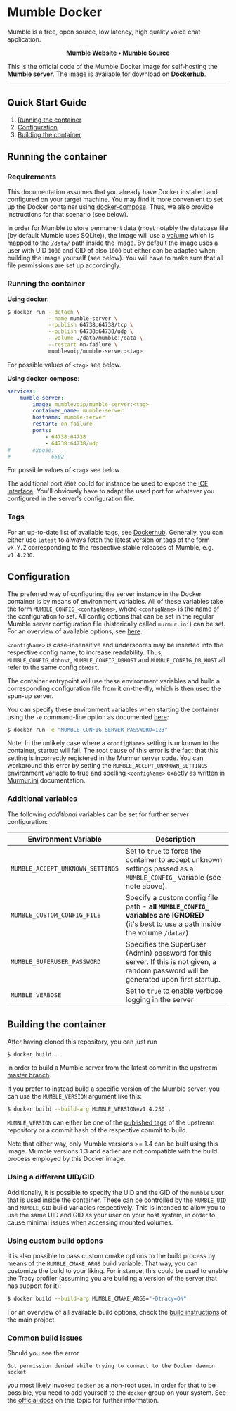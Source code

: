 # Mumble Docker

Mumble is a free, open source, low latency, high quality voice chat application.

<p align="center"><b><a href="https://mumble.info">Mumble Website</a> • <a href="https://github.com/mumble-voip/mumble">Mumble Source</a></b></p>

This is the official code of the Mumble Docker image for self-hosting the **Mumble server**. The image is available for download on
**[Dockerhub](https://hub.docker.com/r/mumblevoip/mumble-server)**.

-----

## Quick Start Guide

1. [Running the container](#running-the-container)
2. [Configuration](#configuration)
3. [Building the container](#Building-the-container)


## Running the container

### Requirements

This documentation assumes that you already have Docker installed and configured on your target machine. You may find it more convenient to set up the
Docker container using [docker-compose](https://docs.docker.com/compose/). Thus, we also provide instructions for that scenario (see below).

In order for Mumble to store permanent data (most notably the database file (by default Mumble uses SQLite)), the image will use a
[volume](https://docs.docker.com/storage/volumes/) which is mapped to the `/data/` path inside the image. By default the image uses a user with UID
`1000` and GID of also `1000` but either can be adapted when building the image yourself (see below). You will have to make sure that all file
permissions are set up accordingly.

### Running the container

**Using docker**:
```bash
$ docker run --detach \
             --name mumble-server \
             --publish 64738:64738/tcp \
             --publish 64738:64738/udp \
             --volume ./data/mumble:/data \
             --restart on-failure \
             mumblevoip/mumble-server:<tag>
```
For possible values of `<tag>` see below.

**Using docker-compose**:
```yaml
services:
    mumble-server:
        image: mumblevoip/mumble-server:<tag>
        container_name: mumble-server
        hostname: mumble-server
        restart: on-failure
        ports:
            - 64738:64738
            - 64738:64738/udp
#       expose:
#           - 6502
```
For possible values of `<tag>` see below.

The additional port `6502` could for instance be used to expose the [ICE interface](https://wiki.mumble.info/wiki/Murmur.ini#ice). You'll obviously
have to adapt the used port for whatever you configured in the server's configuration file.

### Tags

For an up-to-date list of available tags, see [Dockerhub](https://hub.docker.com/r/mumblevoip/mumble-server/tags). Generally, you can either use
`latest` to always fetch the latest version or tags of the form `vX.Y.Z` corresponding to the respective stable releases of Mumble, e.g. `v1.4.230`.


## Configuration

The preferred way of configuring the server instance in the Docker container is by means of environment variables. All of these variables take the
form `MUMBLE_CONFIG_<configName>`, where `<configName>` is the name of the configuration to set. All config options that can be set in the regular
Mumble server configuration file (historically called `murmur.ini`) can be set. For an overview of available options, see
[here](https://wiki.mumble.info/wiki/Murmur.ini).

`<configName>` is case-insensitive and underscores may be inserted into the respective config name, to increase readability. Thus,
`MUMBLE_CONFIG_dbhost`, `MUMBLE_CONFIG_DBHOST` and `MUMBLE_CONFIG_DB_HOST` all refer to the same config `dbHost`.

The container entrypoint will use these environment variables and build a corresponding configuration file from it on-the-fly, which is then used the
spun-up server.

You can specify these environment variables when starting the container using the `-e` command-line option as documented
[here](https://docs.docker.com/engine/reference/run/#env-environment-variables):
```bash
$ docker run -e "MUMBLE_CONFIG_SERVER_PASSWORD=123"
```

Note: In the unlikely case where a `<configName>` setting is unknown to the container, startup will fail. The root cause of this error is the fact that
this setting is incorrectly registered in the Murmur server code. You can workaround this error by setting the `MUMBLE_ACCEPT_UNKNOWN_SETTINGS` 
environment variable to true and spelling `<configName>` exactly as written in [Murmur.ini](https://wiki.mumble.info/wiki/Murmur.ini) documentation.


### Additional variables

The following _additional_ variables can be set for further server configuration:

| Environment Variable             | Description                                                                                                                                  |
|----------------------------------|--------------------------------------------------------------------------------------------------------------------------------------------- |
| `MUMBLE_ACCEPT_UNKNOWN_SETTINGS` | Set to `true` to force the container to accept unknown settings passed as a `MUMBLE_CONFIG_` variable (see note above).                      |
| `MUMBLE_CUSTOM_CONFIG_FILE`      | Specify a custom config file path - **all `MUMBLE_CONFIG_` variables are IGNORED** <br/>(it's best to use a path inside the volume `/data/`) |
| `MUMBLE_SUPERUSER_PASSWORD`      | Specifies the SuperUser (Admin) password for this server. If this is not given, a random password will be generated upon first startup.      |
| `MUMBLE_VERBOSE`                 | Set to `true` to enable verbose logging in the server                                                                                        |


## Building the container

After having cloned this repository, you can just run
```bash
$ docker build .
```
in order to build a Mumble server from the latest commit in the upstream [master branch](https://github.com/mumble-voip/mumble/commits/master).

If you prefer to instead build a specific version of the Mumble server, you can use the `MUMBLE_VERSION` argument like this:
```bash
$ docker build --build-arg MUMBLE_VERSION=v1.4.230 .
```
`MUMBLE_VERSION` can either be one of the [published tags](https://github.com/mumble-voip/mumble/tags) of the upstream repository or a commit hash of
the respective commit to build.

Note that either way, only Mumble versions >= 1.4 can be built using this image. Mumble versions 1.3 and earlier are not compatible with the build
process employed by this Docker image.

### Using a different UID/GID

Additionally, it is possible to specify the UID and the GID of the `mumble` user that is used inside the container. These can be controlled by the
`MUMBLE_UID` and `MUMBLE_GID` build variables respectively. This is intended to allow you to use the same UID and GID as your user on your host
system, in order to cause minimal issues when accessing mounted volumes.

### Using custom build options

It is also possible to pass custom cmake options to the build process by means of the `MUMBLE_CMAKE_ARGS` build variable. That way, you can customize
the build to your liking. For instance, this could be used to enable the Tracy profiler (assuming you are building a version of the server that has
support for it):
```bash
$ docker build --build-arg MUMBLE_CMAKE_ARGS="-Dtracy=ON"
```

For an overview of all available build options, check the
[build instructions](https://github.com/mumble-voip/mumble/blob/master/docs/dev/build-instructions) of the main project.


### Common build issues

Should you see the error
```
Got permission denied while trying to connect to the Docker daemon socket
```
you most likely invoked `docker` as a non-root user. In order for that to be possible, you need to add yourself to the `docker` group on your system.
See the [official docs](https://docs.docker.com/engine/install/linux-postinstall/#manage-docker-as-a-non-root-user) on this topic for further
information.

